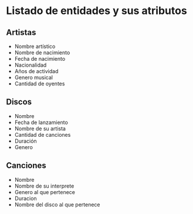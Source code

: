 # Listado de entidades y sus atributos

## Artistas 
- Nombre artístico
- Nombre de nacimiento
- Fecha de nacimiento
- Nacionalidad
- Años de actividad
- Genero musical
- Cantidad de oyentes

## Discos
- Nombre
- Fecha de lanzamiento
- Nombre de su artista
- Cantidad de canciones
- Duración 
- Genero

## Canciones
- Nombre
- Nombre de su interprete
- Genero al que pertenece
- Duracion
- Nombre del disco al que pertenece
